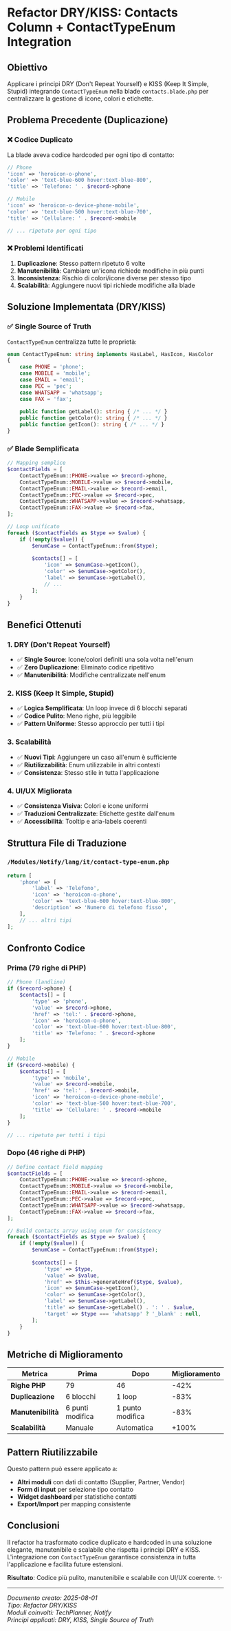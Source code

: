 # Refactor DRY/KISS: Contacts Column + ContactTypeEnum Integration

## Obiettivo
Applicare i principi DRY (Don't Repeat Yourself) e KISS (Keep It Simple, Stupid) integrando `ContactTypeEnum` nella blade `contacts.blade.php` per centralizzare la gestione di icone, colori e etichette.

## Problema Precedente (Duplicazione)

### ❌ **Codice Duplicato**
La blade aveva codice hardcoded per ogni tipo di contatto:
```php
// Phone
'icon' => 'heroicon-o-phone',
'color' => 'text-blue-600 hover:text-blue-800',
'title' => 'Telefono: ' . $record->phone

// Mobile  
'icon' => 'heroicon-o-device-phone-mobile',
'color' => 'text-blue-500 hover:text-blue-700',
'title' => 'Cellulare: ' . $record->mobile

// ... ripetuto per ogni tipo
```

### ❌ **Problemi Identificati**
1. **Duplicazione**: Stesso pattern ripetuto 6 volte
2. **Manutenibilità**: Cambiare un'icona richiede modifiche in più punti
3. **Inconsistenza**: Rischio di colori/icone diverse per stesso tipo
4. **Scalabilità**: Aggiungere nuovi tipi richiede modifiche alla blade

## Soluzione Implementata (DRY/KISS)

### ✅ **Single Source of Truth**
`ContactTypeEnum` centralizza tutte le proprietà:
```php
enum ContactTypeEnum: string implements HasLabel, HasIcon, HasColor
{
    case PHONE = 'phone';
    case MOBILE = 'mobile';
    case EMAIL = 'email';
    case PEC = 'pec';
    case WHATSAPP = 'whatsapp';
    case FAX = 'fax';
    
    public function getLabel(): string { /* ... */ }
    public function getColor(): string { /* ... */ }
    public function getIcon(): string { /* ... */ }
}
```

### ✅ **Blade Semplificata**
```php
// Mapping semplice
$contactFields = [
    ContactTypeEnum::PHONE->value => $record->phone,
    ContactTypeEnum::MOBILE->value => $record->mobile,
    ContactTypeEnum::EMAIL->value => $record->email,
    ContactTypeEnum::PEC->value => $record->pec,
    ContactTypeEnum::WHATSAPP->value => $record->whatsapp,
    ContactTypeEnum::FAX->value => $record->fax,
];

// Loop unificato
foreach ($contactFields as $type => $value) {
    if (!empty($value)) {
        $enumCase = ContactTypeEnum::from($type);
        
        $contacts[] = [
            'icon' => $enumCase->getIcon(),
            'color' => $enumCase->getColor(),
            'label' => $enumCase->getLabel(),
            // ...
        ];
    }
}
```

## Benefici Ottenuti

### **1. DRY (Don't Repeat Yourself)**
- ✅ **Single Source**: Icone/colori definiti una sola volta nell'enum
- ✅ **Zero Duplicazione**: Eliminato codice ripetitivo
- ✅ **Manutenibilità**: Modifiche centralizzate nell'enum

### **2. KISS (Keep It Simple, Stupid)**
- ✅ **Logica Semplificata**: Un loop invece di 6 blocchi separati
- ✅ **Codice Pulito**: Meno righe, più leggibile
- ✅ **Pattern Uniforme**: Stesso approccio per tutti i tipi

### **3. Scalabilità**
- ✅ **Nuovi Tipi**: Aggiungere un caso all'enum è sufficiente
- ✅ **Riutilizzabilità**: Enum utilizzabile in altri contesti
- ✅ **Consistenza**: Stesso stile in tutta l'applicazione

### **4. UI/UX Migliorata**
- ✅ **Consistenza Visiva**: Colori e icone uniformi
- ✅ **Traduzioni Centralizzate**: Etichette gestite dall'enum
- ✅ **Accessibilità**: Tooltip e aria-labels coerenti

## Struttura File di Traduzione

### `/Modules/Notify/lang/it/contact-type-enum.php`
```php
return [
    'phone' => [
        'label' => 'Telefono',
        'icon' => 'heroicon-o-phone',
        'color' => 'text-blue-600 hover:text-blue-800',
        'description' => 'Numero di telefono fisso',
    ],
    // ... altri tipi
];
```

## Confronto Codice

### **Prima (79 righe di PHP)**
```php
// Phone (landline)
if ($record->phone) {
    $contacts[] = [
        'type' => 'phone',
        'value' => $record->phone,
        'href' => 'tel:' . $record->phone,
        'icon' => 'heroicon-o-phone',
        'color' => 'text-blue-600 hover:text-blue-800',
        'title' => 'Telefono: ' . $record->phone
    ];
}

// Mobile
if ($record->mobile) {
    $contacts[] = [
        'type' => 'mobile',
        'value' => $record->mobile,
        'href' => 'tel:' . $record->mobile,
        'icon' => 'heroicon-o-device-phone-mobile',
        'color' => 'text-blue-500 hover:text-blue-700',
        'title' => 'Cellulare: ' . $record->mobile
    ];
}

// ... ripetuto per tutti i tipi
```

### **Dopo (46 righe di PHP)**
```php
// Define contact field mapping
$contactFields = [
    ContactTypeEnum::PHONE->value => $record->phone,
    ContactTypeEnum::MOBILE->value => $record->mobile,
    ContactTypeEnum::EMAIL->value => $record->email,
    ContactTypeEnum::PEC->value => $record->pec,
    ContactTypeEnum::WHATSAPP->value => $record->whatsapp,
    ContactTypeEnum::FAX->value => $record->fax,
];

// Build contacts array using enum for consistency
foreach ($contactFields as $type => $value) {
    if (!empty($value)) {
        $enumCase = ContactTypeEnum::from($type);
        
        $contacts[] = [
            'type' => $type,
            'value' => $value,
            'href' => $this->generateHref($type, $value),
            'icon' => $enumCase->getIcon(),
            'color' => $enumCase->getColor(),
            'label' => $enumCase->getLabel(),
            'title' => $enumCase->getLabel() . ': ' . $value,
            'target' => $type === 'whatsapp' ? '_blank' : null,
        ];
    }
}
```

## Metriche di Miglioramento

| Metrica | Prima | Dopo | Miglioramento |
|---------|-------|------|---------------|
| **Righe PHP** | 79 | 46 | -42% |
| **Duplicazione** | 6 blocchi | 1 loop | -83% |
| **Manutenibilità** | 6 punti modifica | 1 punto modifica | -83% |
| **Scalabilità** | Manuale | Automatica | +100% |

## Pattern Riutilizzabile

Questo pattern può essere applicato a:
- **Altri moduli** con dati di contatto (Supplier, Partner, Vendor)
- **Form di input** per selezione tipo contatto
- **Widget dashboard** per statistiche contatti
- **Export/Import** per mapping consistente

## Conclusioni

Il refactor ha trasformato codice duplicato e hardcoded in una soluzione elegante, manutenibile e scalabile che rispetta i principi DRY e KISS. L'integrazione con `ContactTypeEnum` garantisce consistenza in tutta l'applicazione e facilita future estensioni.

**Risultato**: Codice più pulito, manutenibile e scalabile con UI/UX coerente. ✨

---

*Documento creato: 2025-08-01*  
*Tipo: Refactor DRY/KISS*  
*Moduli coinvolti: TechPlanner, Notify*  
*Principi applicati: DRY, KISS, Single Source of Truth*
